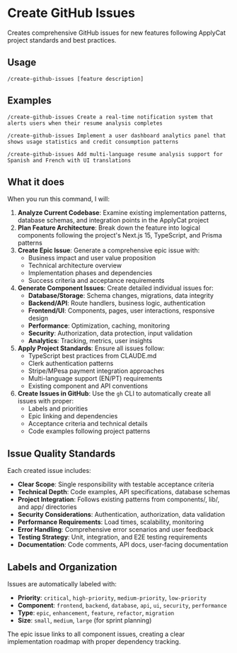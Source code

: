 # Create GitHub Issues

Creates comprehensive GitHub issues for new features following ApplyCat project standards and best practices.

## Usage

```
/create-github-issues [feature description]
```

## Examples

```
/create-github-issues Create a real-time notification system that alerts users when their resume analysis completes

/create-github-issues Implement a user dashboard analytics panel that shows usage statistics and credit consumption patterns

/create-github-issues Add multi-language resume analysis support for Spanish and French with UI translations
```

## What it does

When you run this command, I will:

1. **Analyze Current Codebase**: Examine existing implementation patterns, database schemas, and integration points in the ApplyCat project
2. **Plan Feature Architecture**: Break down the feature into logical components following the project's Next.js 15, TypeScript, and Prisma patterns
3. **Create Epic Issue**: Generate a comprehensive epic issue with:
   - Business impact and user value proposition
   - Technical architecture overview
   - Implementation phases and dependencies
   - Success criteria and acceptance requirements
4. **Generate Component Issues**: Create detailed individual issues for:
   - **Database/Storage**: Schema changes, migrations, data integrity
   - **Backend/API**: Route handlers, business logic, authentication
   - **Frontend/UI**: Components, pages, user interactions, responsive design
   - **Performance**: Optimization, caching, monitoring
   - **Security**: Authorization, data protection, input validation
   - **Analytics**: Tracking, metrics, user insights
5. **Apply Project Standards**: Ensure all issues follow:
   - TypeScript best practices from CLAUDE.md
   - Clerk authentication patterns
   - Stripe/MPesa payment integration approaches
   - Multi-language support (EN/PT) requirements
   - Existing component and API conventions
6. **Create Issues in GitHub**: Use the `gh` CLI to automatically create all issues with proper:
   - Labels and priorities
   - Epic linking and dependencies
   - Acceptance criteria and technical details
   - Code examples following project patterns

## Issue Quality Standards

Each created issue includes:
- **Clear Scope**: Single responsibility with testable acceptance criteria
- **Technical Depth**: Code examples, API specifications, database schemas
- **Project Integration**: Follows existing patterns from components/, lib/, and app/ directories
- **Security Considerations**: Authentication, authorization, data validation
- **Performance Requirements**: Load times, scalability, monitoring
- **Error Handling**: Comprehensive error scenarios and user feedback
- **Testing Strategy**: Unit, integration, and E2E testing requirements
- **Documentation**: Code comments, API docs, user-facing documentation

## Labels and Organization

Issues are automatically labeled with:
- **Priority**: `critical`, `high-priority`, `medium-priority`, `low-priority`
- **Component**: `frontend`, `backend`, `database`, `api`, `ui`, `security`, `performance`
- **Type**: `epic`, `enhancement`, `feature`, `refactor`, `migration`
- **Size**: `small`, `medium`, `large` (for sprint planning)

The epic issue links to all component issues, creating a clear implementation roadmap with proper dependency tracking.